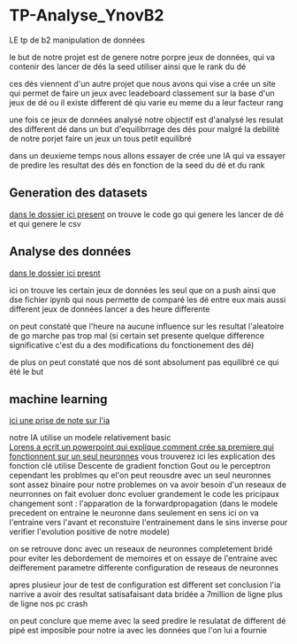 # TP-Analyse_YnovB2
LE tp de b2 manipulation de données 

le but de notre projet est de genere notre porpre jeux de données, qui va contenir des lancer de dés la seed utiliser ainsi que le rank du dé

ces dés viennent d'un autre projet que nous avons qui vise a crée un site qui permet de faire un jeux avec leadeboard classement sur la base d'un jeux de dé ou il existe different dé qiu varie eu meme du a leur facteur rang

une fois ce jeux de données analysé notre objectif est d'analysé les resulat des different dé dans un but d'equilibrrage des dés pour malgré la debilité de notre porjet faire un jeux un tous petit equilibré 

dans un deuxieme temps nous allons essayer de crée une IA qui va essayer de predire les resultat des dés en fonction de la seed du dé et du rank 


## Generation des datasets
[dans le dossier ici present](./work/)
on trouve le code go qui genere les lancer de dé et qui genere le csv

## Analyse des données
[dans le dossier ici presnt](./data_analyse/)

ici on trouve les certain jeux de données les seul que on a push ainsi que dse fichier ipynb qui nous permette de comparé les dé entre eux mais aussi different jeux de données lancer a des heure differente

on peut constaté que l'heure na aucune influence sur les resultat l'aleatoire de go marche pas trop mal (si certain set presente quelque difference significative c'est du a des modifications du fonctionement des dé)

de plus on peut constaté que nos dé sont absolument pas equilibré ce qui été le but 

## machine learning 

[ici une prise de note sur l'ia](./data_analyse/Machine_learning/Notes%20de%20cours%20sur%20l’intelligence%20artificielle.pdf)

notre IA utilise un modele relativement basic  
[Lorens a ecrit un powerpoint qui explique comment crée sa premiere qui fonctionnent sur un seul neuronnes](./data_analyse/Machine_learning/Présentation%20IA.pptx)
vous trouverez ici les explication des fonction clé utilise Descente de gradient fonction Gout ou le perceptron cependant les problmes qu el'on peut reousdre avec un seul neuronnes sont assez binaire pour notre problemes on va avoir besoin d'un reseaux de neurronnes on fait evoluer donc evoluer grandement le code les pricipaux changement sont : l'apparation de la forwardpropagation (dans le modele precedent on entraine le neuronne dans seulement en sens ici on va l'entraine vers l'avant et reconstuire l'entrainement dans le sins inverse pour verifier l'evolution positive de notre modele)

on se retrouve donc avec un reseaux de neuronnes completement bridé pour eviter les debordement de memoires et on essaye de l'entraine avec deifferement parametre differente configuration de reseaus de neuronnes 

apres plusieur jour de test de configuration est different set conclusion l'ia narrive a avoir des resultat satisafaisant data bridée a 7million de ligne plus de ligne nos pc crash 

on peut conclure que meme avec la seed predire le resulatat de different dé pipé est imposible pour notre ia avec les données que l'on lui a fournie 